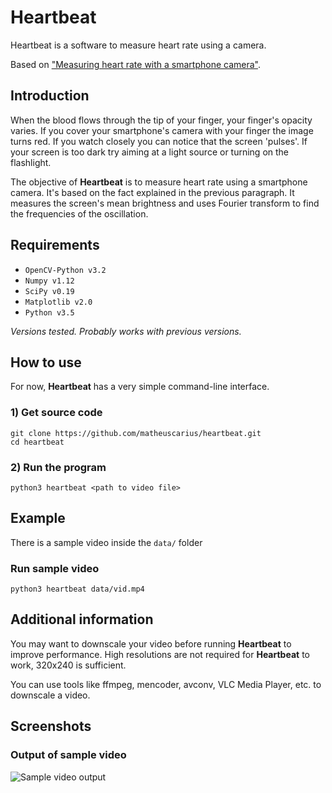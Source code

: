 # Heartbeat
Heartbeat is a software to measure heart rate using a camera.

Based on ["Measuring heart rate with a smartphone camera"](http://www.ignaciomellado.es/blog/Measuring-heart-rate-with-a-smartphone-camera).

## Introduction

When the blood flows through the tip of your finger, your finger's opacity varies. If you cover your smartphone's camera with your finger the image turns red. If you watch closely you can notice that the screen 'pulses'. If your screen is too dark try aiming at a light source or turning on the flashlight.

The objective of **Heartbeat** is to measure heart rate using a smartphone camera. It's based on the fact explained in the previous paragraph. It measures the screen's mean brightness and uses Fourier transform to find the frequencies of the oscillation.

## Requirements

* `OpenCV-Python v3.2`
* `Numpy v1.12`
* `SciPy v0.19`
* `Matplotlib v2.0`
* `Python v3.5`

*Versions tested. Probably works with previous versions.*

## How to use

For now, **Heartbeat** has a very simple command-line interface.

### 1) Get source code
    git clone https://github.com/matheuscarius/heartbeat.git
    cd heartbeat
### 2) Run the program
    python3 heartbeat <path to video file>

## Example
There is a sample video inside the `data/` folder
### Run sample video
    python3 heartbeat data/vid.mp4

## Additional information

You may want to downscale your video before running **Heartbeat** to improve performance. High resolutions are not required for **Heartbeat** to work, 320x240 is sufficient.

You can use tools like ffmpeg, mencoder, avconv, VLC Media Player, etc. to downscale a video.

## Screenshots
### Output of sample video
![Sample video output](https://s8.postimg.org/s3bwolytx/Screenshot_from_2017-05-04_22-36-43.png)
